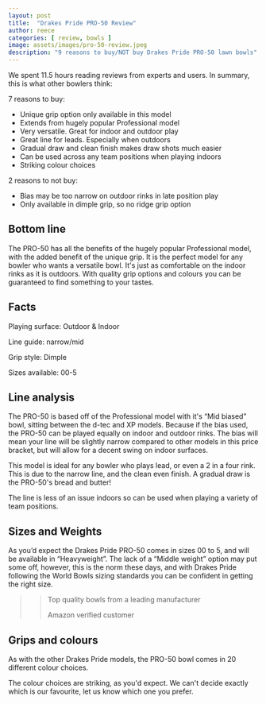 ```yaml
---
layout: post
title:  "Drakes Pride PRO-50 Review"
author: reece
categories: [ review, bowls ]
image: assets/images/pro-50-review.jpeg
description: "9 reasons to buy/NOT buy Drakes Pride PRO-50 lawn bowls"
---
```


<div class="overview" markdown="1">

We spent 11.5 hours reading reviews from experts and users. In summary, this is what other bowlers think:

7 reasons to buy:

* Unique grip option only available in this model
* Extends from hugely popular Professional model
* Very versatile. Great for indoor and outdoor play
* Great line for leads. Especially when outdoors
* Gradual draw and clean finish makes draw shots much easier
* Can be used across any team positions when playing indoors
* Striking colour choices

2 reasons to not buy:
* Bias may be too narrow on outdoor rinks in late position play
* Only available in dimple grip, so no ridge grip option

</div>


## Bottom line

The PRO-50 has all the benefits of the hugely popular Professional model, with the added benefit of the unique grip.  It is the perfect model for any bowler who wants a versatile bowl. It's just as comfortable on the indoor rinks as it is outdoors. With quality grip options and colours you can be guaranteed to find something to your tastes. 

## Facts

Playing surface: Outdoor & Indoor

Line guide: narrow/mid

Grip style: Dimple

Sizes available: 00-5


## Line analysis

The PRO-50 is based off of the Professional model with it's “Mid biased” bowl, sitting between the d-tec and XP models. Because if the bias used, the PRO-50 can be played equally on indoor and outdoor rinks. The bias will mean your line will be slightly narrow compared to other models in this price bracket, but will allow for a decent swing on indoor surfaces.

This model is ideal for any bowler who plays lead, or even a 2 in a four rink. This is due to the narrow line, and the clean even finish. A gradual draw is the PRO-50's bread and butter!

The line is less of an issue indoors so can be used when playing a variety of team positions.

## Sizes and Weights

As you’d expect the Drakes Pride PRO-50 comes in sizes 00 to 5, and will be available in “Heavyweight”. The lack of a “Middle weight” option may put some off, however, this is the norm these days, and with Drakes Pride following the World Bowls sizing standards you can be confident in getting the right size.

>> Top quality bowls from a leading manufacturer
>>
>> Amazon verified customer

## Grips and colours

As with the other Drakes Pride models, the PRO-50 bowl comes in 20 different colour choices.

The colour choices are striking, as you'd expect. We can't decide exactly which is our favourite, let us know which one you prefer.


